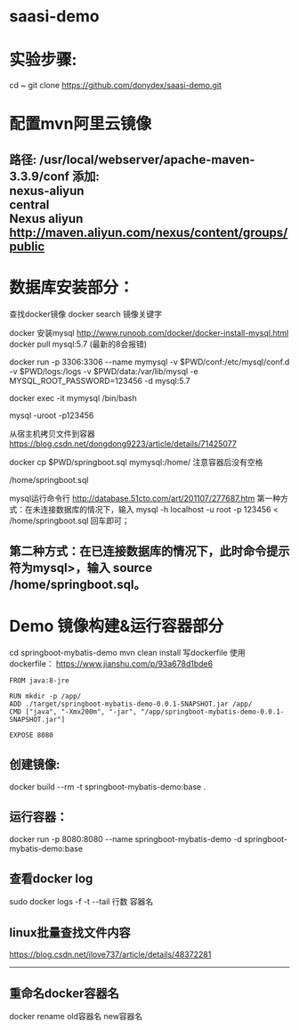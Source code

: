 # saasi-demo
# 实验步骤:
cd ~
git clone https://github.com/donydex/saasi-demo.git
# 配置mvn阿里云镜像
路径:
/usr/local/webserver/apache-maven-3.3.9/conf
添加:
<mirror>  
    <id>nexus-aliyun</id>  
    <mirrorOf>central</mirrorOf>    
    <name>Nexus aliyun</name>  
    <url>http://maven.aliyun.com/nexus/content/groups/public</url>  
</mirror> 
------------------------------------------
# 数据库安装部分：
查找docker镜像
docker search 镜像关键字

docker 安装mysql
http://www.runoob.com/docker/docker-install-mysql.html
docker pull mysql:5.7
(最新的8会报错)

docker run -p 3306:3306 --name mymysql -v $PWD/conf:/etc/mysql/conf.d -v $PWD/logs:/logs -v $PWD/data:/var/lib/mysql -e MYSQL_ROOT_PASSWORD=123456 -d mysql:5.7

docker exec -it mymysql /bin/bash

mysql -uroot -p123456

从宿主机拷贝文件到容器
https://blog.csdn.net/dongdong9223/article/details/71425077

docker cp $PWD/springboot.sql mymysql:/home/
注意容器后没有空格

/home/springboot.sql

mysql运行命令行
http://database.51cto.com/art/201107/277687.htm
第一种方式：在未连接数据库的情况下，输入 mysql -h localhost -u root -p 123456  < /home/springboot.sql 回车即可；

第二种方式：在已连接数据库的情况下，此时命令提示符为mysql>，输入 source /home/springboot.sql。
-------------------------------------------------------
# Demo 镜像构建&运行容器部分
cd springboot-mybatis-demo
mvn clean install
写dockerfile
使用dockerfile：
https://www.jianshu.com/p/93a678d1bde6
```
FROM java:8-jre

RUN mkdir -p /app/
ADD ./target/springboot-mybatis-demo-0.0.1-SNAPSHOT.jar /app/
CMD ["java", "-Xmx200m", "-jar", "/app/springboot-mybatis-demo-0.0.1-SNAPSHOT.jar"]

EXPOSE 8080
```
## 创建镜像:
docker build --rm -t springboot-mybatis-demo:base .
  
## 运行容器：
docker run -p 8080:8080 --name springboot-mybatis-demo -d springboot-mybatis-demo:base
  
## 查看docker log
sudo docker logs -f -t --tail 行数 容器名
  
## linux批量查找文件内容
https://blog.csdn.net/ilove737/article/details/48372281
  
  
-----------------------------------
## 重命名docker容器名
docker rename old容器名  new容器名


